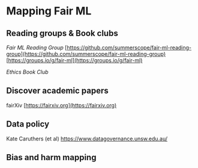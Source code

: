 # Mapping Fair ML 

## Reading groups &amp; Book clubs

*Fair ML Reading Group*
[https://github.com/summerscope/fair-ml-reading-group](https://github.com/summerscope/fair-ml-reading-group)
[https://groups.io/g/fair-ml](https://groups.io/g/fair-ml)

*Ethics Book Club*


## Discover academic papers

fairXiv
[https://fairxiv.org](https://fairxiv.org)


## Data policy

Kate Caruthers (et al)
https://www.datagovernance.unsw.edu.au/

## Bias and harm mapping 

